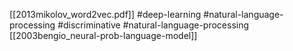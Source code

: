 [[2013mikolov_word2vec.pdf]]
#deep-learning #natural-language-processing #discriminative
#natural-language-processing
[[2003bengio_neural-prob-language-model]]


